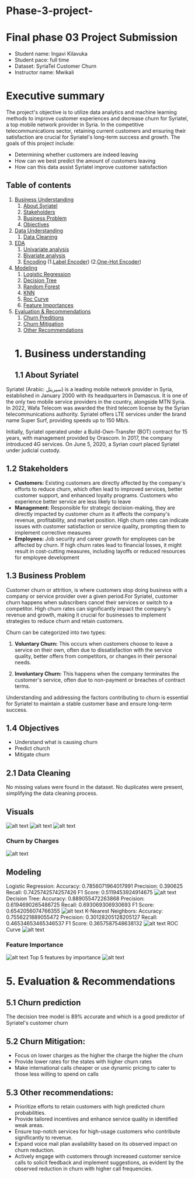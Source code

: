 # Phase-3-project-
# Final phase 03 Project Submission

* Student name: Ingavi Kilavuka
* Student pace: full time
* Dataset: SyriaTel Customer Churn
* Instructor name: Mwikali 
# Executive summary
The project's objective is to utilize data analytics and machine learning methods to improve customer experiences and decrease churn for Syriatel, a top mobile network provider in Syria. In the competitive telecommunications sector, retaining current customers and ensuring their satisfaction are crucial for Syriatel's long-term success and growth. The goals of this project include:
- Determining whether customers are indeed leaving
- How can we best predict the amount of customers leaving
- How can this data assist Syriatel improve customer satisfaction 
## Table of contents 
1. [Business Understanding](#1-business-understanding)
    1. [About Syriatel](#11-about-syriatel)
    1. [Stakeholders](#12-stakeholders)
    1. [Business Problem](#13-business-problem)
    1. [Objectives](#14-objectives)
2. [Data Understanding](#2-data-understanding)
    1. [Data Cleaning](#21-data-cleaning)
3. [EDA](#3-eda)
    1. [Univariate analysis](#31-univariate-analysis)
    2. [Bivariate analysis](#32-bivariate-analysis)
    3. [Encoding](#33-encoding)
                    (1.[Label Encoder](#331-label-encoding))
                    (2.[One-Hot Encoder](#332-one-hot-encoding))
4. [Modeling](#4-modeling)
    1. [Logistic Regression](#41-logistic-regression)
    2. [Decision Tree](#42-decision-tree)
    3. [Random Forest](#43-random-forest)
    4. [KNN](#44-k-nearest-neighbors)
    5. [Roc Curve](#45-roc-curve)
    6. [Feature Importances](#46-feature-importance-all-features)
5. [Evaluation & Recommendations](#5-evaluation--recommendations)
    1. [Churn Preditions](#51-churn-prediction)
    2. [Churn Mitigation](#52-churn-mitigation)
    3. [Other Recommendations](#53-other-recommendations)
    # 1. Business understanding
    ## 1.1 About Syriatel
Syriatel (Arabic: سيريتل) is a leading mobile network provider in Syria, established in January 2000 with its headquarters in Damascus. It is one of the only two mobile service providers in the country, alongside MTN Syria. In 2022, Wafa Telecom was awarded the third telecom license by the Syrian telecommunications authority. Syriatel offers LTE services under the brand name Super Surf, providing speeds up to 150 Mb/s.

Initially, Syriatel operated under a Build-Own-Transfer (BOT) contract for 15 years, with management provided by Orascom. In 2017, the company introduced 4G services. On June 5, 2020, a Syrian court placed Syriatel under judicial custody.
## 1.2 Stakeholders
- **Customers:** Existing customers are directly affected by the company's efforts to reduce churn, which often lead to improved services, better customer support, and enhanced loyalty programs. Customers who experience better service are less likely to leave
- **Management:** Responsible for strategic decision-making, they are directly impacted by customer churn as it affects the company's revenue, profitability, and market position. High churn rates can indicate issues with customer satisfaction or service quality, prompting them to implement corrective measures 
- **Employees:** Job security and career growth for employees can be affected by churn. If high churn rates lead to financial losses, it might result in cost-cutting measures, including layoffs or reduced resources for employee development
## 1.3 Business Problem
Customer churn or attrition, is where customers stop doing business with a company or service provider over a given period.For Syriatel, customer churn happens when subscribers cancel their services or switch to a competitor. High churn rates can significantly impact the company's revenue and growth, making it crucial for businesses to implement strategies to reduce churn and retain customers.

Churn can be categorized into two types:

1. **Voluntary Churn:** This occurs when customers choose to leave a service on their own, often due to dissatisfaction with the service quality, better offers from competitors, or changes in their personal needs.

2. **Involuntary Churn:** This happens when the company terminates the customer's service, often due to non-payment or breaches of contract terms.

Understanding and addressing the factors contributing to churn is essential for Syriatel to maintain a stable customer base and ensure long-term success.
## 1.4 Objectives
- Understand what is causing churn
- Predict church 
- Mitigate churn 
## 2.1 Data Cleaning
No missing values were found in the dataset. No duplicates were present, simplifying the data cleaning process.
## Visuals
![alt text](image.png)
![alt text](image-1.png)
![alt text](image-2.png)
### Churn by Charges
![alt text](image-3.png)
## Modeling
Logistic Regression:
Accuracy: 0.7856071964017991
Precision: 0.390625
Recall: 0.7425742574257426
F1 Score: 0.5119453924914675
![alt text](image-5.png)
Decision Tree:
Accuracy: 0.889055472263868
Precision: 0.6194690265486725
Recall: 0.693069306930693
F1 Score: 0.6542056074766355
![alt text](image-6.png)
K-Nearest Neighbors:
Accuracy: 0.7556221889055472
Precision: 0.30128205128205127
Recall: 0.46534653465346537
F1 Score: 0.3657587548638132
![alt text](image-7.png)
ROC Curve
![alt text](image-8.png)
### Feature Importance
![alt text](image-9.png)
Top 5 features by importance 
![alt text](image-10.png)
# 5. Evaluation & Recommendations
## 5.1 Churn prediction
The decision tree model is 89% accurate and which is a good predictor of Syriatel's customer churn

## 5.2 Churn Mitigation:
- Focus on lower charges as the higher the charge the higher the churn
- Provide lower rates for the states with higher churn rates
- Make international calls cheaper or use dynamic pricing to cater to those less willing to spend on calls
    
## 5.3 Other recommendations:
- Prioritize efforts to retain customers with high predicted churn probabilities.
- Provide tailored incentives and enhance service quality in identified weak areas.
- Ensure top-notch services for high-usage customers who contribute significantly to revenue.
- Expand voice mail plan availability based on its observed impact on churn reduction.
- Actively engage with customers through increased customer service calls to solicit feedback and implement suggestions, as evident by the observed reduction in churn with higher call frequencies. 